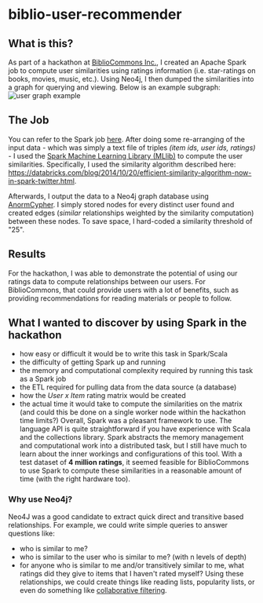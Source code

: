 # biblio-user-recommender

## What is this?
As part of a hackathon at [BiblioCommons Inc.](http://bibliocommons.com), I created an Apache Spark job to compute user similarities using ratings information (i.e. star-ratings on books, movies, music, etc.). Using Neo4j, I then dumped the similarities into a graph for querying and viewing. Below is an example subgraph:
![user graph example](https://github.com/kdrakon/biblio-user-recommender/blob/master/graph.png)

## The Job
You can refer to the Spark job [here](https://github.com/kdrakon/biblio-user-recommender/blob/master/src/main/scala/com/bibliocommons/BiblioUserSimilarities.scala). After doing some re-arranging of the input data - which was simply a text file of triples _(item ids, user ids, ratings)_ - I used the [Spark Machine Learning Library (MLlib)](http://spark.apache.org/docs/latest/mllib-guide.html) to compute the user similarities. Specifically, I used the similarity algorithm described here: https://databricks.com/blog/2014/10/20/efficient-similarity-algorithm-now-in-spark-twitter.html.

Afterwards, I output the data to a Neo4j graph database using [AnormCypher](http://www.anormcypher.org/). I simply stored nodes for every distinct user found and created edges (_similar_ relationships weighted by the similarity computation) between these nodes. To save space, I hard-coded a similarity threshold of "25".

## Results
For the hackathon, I was able to demonstrate the potential of using our ratings data to compute relationships between our users. For BiblioCommons, that could provide users with a lot of benefits, such as providing recommendations for reading materials or people to follow.

## What I wanted to discover by using Spark in the hackathon
- how easy or difficult it would be to write this task in Spark/Scala
- the difficulty of getting Spark up and running
- the memory and computational complexity required by running this task as a Spark job
- the ETL required for pulling data from the data source (a database)
- how the _User x Item_ rating matrix would be created
- the actual time it would take to compute the similarities on the matrix (and could this be done on a single worker node within the hackathon time limits?)
Overall, Spark was a pleasant framework to use. The language API is quite straightforward if you have experience with Scala and the collections library. Spark abstracts the memory management and computational work into a distributed task, but I still have much to learn about the inner workings and configurations of this tool. With a test dataset of __4 million ratings__, it seemed feasible for BiblioCommons to use Spark to compute these similarities in a reasonable amount of time (with the right hardware too).

### Why use Neo4j?
Neo4J was a good candidate to extract quick direct and transitive based relationships. For example, we could write simple queries to answer questions like:
- who is similar to me?
- who is similar to the user who is similar to me? (with n levels of depth)
- for anyone who is similar to me and/or transitively similar to me, what ratings did they give to items that I haven't rated myself?
Using these relationships, we could create things like reading lists, popularity lists, or even do something like [collaborative filtering](https://en.wikipedia.org/wiki/Collaborative_filtering).
